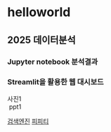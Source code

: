 # helloworld

## 2025 데이터분석
### Jupyter notebook 분석결과
### Streamlit을 활용한 웹 대시보드
사진1 <br>
<img scr = "da.png">
ppt1

[검색엔진](https://www.google.com/)
[피피티](project.pptx)
